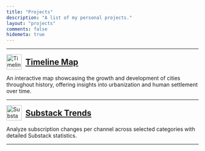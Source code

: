 ```yaml
---
title: "Projects"
description: "A list of my personal projects."
layout: "projects"
comments: false
hidemeta: true
---
```

---

<div style="display: flex; align-items: center; gap: 10px;">
  <img src="/projects/map-logo.svg" alt="Timeline Map Logo" width="40" height="40">
  <h2 style="margin: 0;"><a href="https://timelinemap.daniilroman.com">Timeline Map</a></h2>
</div>
<p>An interactive map showcasing the growth and development of cities throughout history, offering insights into urbanization and human settlement over time.</p>

---

<div style="display: flex; align-items: center; gap: 10px;">
  <img src="/projects/trends-logo.png" alt="Substack Trends Logo" width="40" height="40">
  <h2 style="margin: 0;"><a href="https://substacktrends.daniilroman.com">Substack Trends</a></h2>
</div>
<p>Analyze subscription changes per channel across selected categories with detailed Substack statistics.</p>

---
